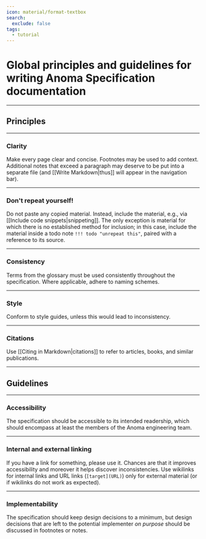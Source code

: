 ```yaml
---
icon: material/format-textbox
search:
  exclude: false
tags:
  - tutorial
---
```


# Global principles and guidelines for writing Anoma Specification documentation

---

## Principles

---

### Clarity

Make every page clear and concise. Footnotes may be used to add context.
Additional notes that exceed a paragraph may deserve to be put into a separate
file (and [[Write Markdown|thus]] will appear in the navigation bar).

--- 

### Don't repeat yourself!

Do not paste any copied material. Instead, include the material, e.g., via
[[Include code snippets|snippeting]]. The only exception is material for which
there is no established method for inclusion; in this case, include the material
inside a todo note `!!! todo "unrepeat this"`, paired with a reference to its
source.

---

### Consistency

Terms from the glossary must be used consistently throughout the specification.
Where applicable, adhere to naming schemes.

---

### Style

Conform to style guides, unless this would lead to inconsistency.

---

### Citations

Use [[Citing in Markdown|citations]] to refer to articles, books, and similar
publications.

---

## Guidelines

---

### Accessibility

The specification should be accessible to its intended readership, which
should encompass at least the members of the Anoma engineering team.

---

### Internal and external linking

If you have a link for something, please use it. Chances are that it improves
accessibility and moreover it helps discover inconsistencies.
Use wikilinks for internal links and
URL links (`[target](URL)`) only for external material
(or if wikilinks do not work as expected).

---

### Implementability

The specification should keep design decisions to a minimum, but design
decisions that are left to the potential implementer _on purpose_ should be
discussed in footnotes or notes.

